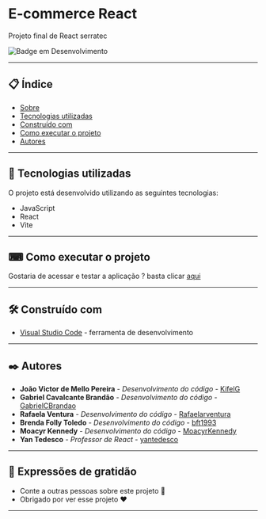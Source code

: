 # E-commerce React

Projeto final de React serratec

![Badge em Desenvolvimento](https://img.shields.io/static/v1?label=STATUS&message=EM%20DESENVOLVIMENTO&color=GREEN&style=for-the-badge)

--- 

## 📋 Índice

- [Sobre](#e-commerce-react)
- [Tecnologias utilizadas](#-tecnologias-utilizadas)
- [Construído com](#%EF%B8%8F-construído-com)
- [Como executar o projeto](#-como-executar-o-projeto)
- [Autores](#%EF%B8%8F-autores)

--- 

## 🚀 Tecnologias utilizadas

O projeto está desenvolvido utilizando as seguintes tecnologias:

- JavaScript
- React
- Vite
--- 

## ⌨ Como executar o projeto

Gostaria de acessar e testar a aplicação ? basta clicar [aqui](https://top-secret-react.netlify.app/)

--- 

## 🛠️ Construído com

* [Visual Studio Code](https://code.visualstudio.com/) - ferramenta de desenvolvimento

--- 

## ✒️ Autores

* **João Victor de Mello Pereira** - *Desenvolvimento do código* - [KifelG](https://github.com/kifel)
* **Gabriel Cavalcante Brandão** - *Desenvolvimento do código* - [GabrielCBrandao](https://github.com/GabrielCBrandao)
* **Rafaela Ventura** - *Desenvolvimento do código* - [Rafaelarventura](https://github.com/Rafaelarventura)
* **Brenda Folly Toledo** - *Desenvolvimento do código* - [bft1993](https://github.com/bft1993)
* **Moacyr Kennedy** - *Desenvolvimento do código* - [MoacyrKennedy](https://github.com/MoacyrKennedy)
* **Yan Tedesco** - *Professor de React* - [yantedesco](https://github.com/yantedesco)

--- 
 
## 🎁 Expressões de gratidão

* Conte a outras pessoas sobre este projeto 📢
* Obrigado por ver esse projeto  ❤️

--- 
